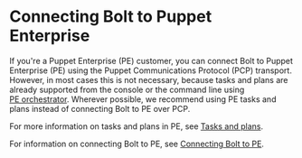 # Connecting Bolt to Puppet Enterprise

If you're a Puppet Enterprise (PE) customer, you can connect Bolt to Puppet Enterprise (PE) using the
Puppet Communications Protocol (PCP) transport. However, in most cases this is not
necessary, because tasks and plans are already supported from the console or the
command line using
[PE orchestrator](https://puppet.com/docs/pe/latest/running_jobs_with_puppet_orchestrator_overview.html). Wherever possible, we recommend using PE tasks and plans instead of connecting
Bolt to PE over PCP. 

For more information on tasks and plans in PE, see [Tasks and
plans](https://puppet.com/docs/pe/latest/running_tasks_and_plans_pe.html).

For information on connecting Bolt to PE, see [Connecting Bolt to PE](https://puppet.com/docs/pe/latest/bolt_configure_orchestrator.html).
